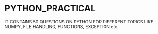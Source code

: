 # PYTHON_PRACTICAL
IT CONTAINS 50 QUESTIONS ON PYTHON FOR DIFFERENT TOPICS LIKE NUMPY, FILE HANDLING, FUNCTIONS, EXCEPTION etc.
